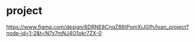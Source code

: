 # project
https://www.figma.com/design/6DRNE8CnqZ86tPomXiJGfh/Ivan_project?node-id=1-2&t=N7x7mNJ4O1okr7ZX-0
